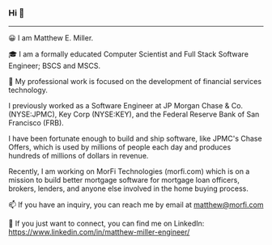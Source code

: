 ### Hi 👋
---
😀 I am Matthew E. Miller.

🎓 I am a formally educated Computer Scientist and Full Stack Software Engineer; BSCS and MSCS.

🏢 My professional work is focused on the development of financial services technology.

I previously worked as a Software Engineer at JP Morgan Chase & Co. (NYSE:JPMC), Key Corp (NYSE:KEY), and the Federal Reserve Bank of San Francisco (FRB).

I have been fortunate enough to build and ship software, like JPMC's Chase Offers, which is used by millions of people each day and produces hundreds of millions of dollars in revenue.

Recently, I am working on MorFi Technologies (morfi.com) which is on a mission to build better mortgage software for mortgage loan officers, brokers, lenders, and anyone else involved in the home buying process.

📫 If you have an inquiry, you can reach me by email at matthew@morfi.com

🥂 If you just want to connect, you can find me on LinkedIn: https://www.linkedin.com/in/matthew-miller-engineer/

<!--
**matmill5/matmill5** is a ✨ _special_ ✨ repository because its `README.md` (this file) appears on your GitHub profile.

Here are some ideas to get you started:

- 🔭 I’m currently working on ...
- 🌱 I’m currently learning ...
- 👯 I’m looking to collaborate on ...
- 🤔 I’m looking for help with ...
- 💬 Ask me about ...
- 📫 How to reach me: ...
- 😄 Pronouns: ...
- ⚡ Fun fact: ...
-->
